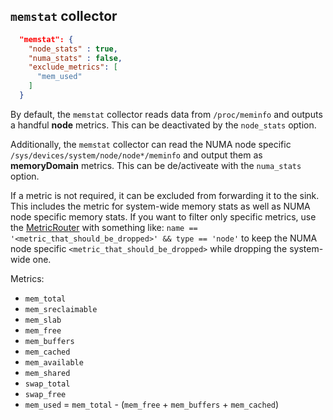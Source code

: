 
## `memstat` collector

```json
  "memstat": {
    "node_stats" : true,
    "numa_stats" : false,
    "exclude_metrics": [
      "mem_used"
    ]
  }
```

By default, the `memstat` collector reads data from `/proc/meminfo` and outputs a handful **node** metrics. This can be deactivated by the `node_stats` option.

Additionally, the `memstat` collector can read the NUMA node specific `/sys/devices/system/node/node*/meminfo` and output them as **memoryDomain** metrics. This can be de/activeate with the `numa_stats` option.

If a metric is not required, it can be excluded from forwarding it to the sink. This includes the metric for system-wide memory stats as well as NUMA node specific memory stats. If you want to filter only specific metrics, use the [MetricRouter](../internal/metricRouter/README.md) with something like:
`name == '<metric_that_should_be_dropped>' && type == 'node'` to keep the NUMA node specific `<metric_that_should_be_dropped>` while dropping the system-wide one.


Metrics:
* `mem_total`
* `mem_sreclaimable`
* `mem_slab`
* `mem_free`
* `mem_buffers`
* `mem_cached`
* `mem_available`
* `mem_shared`
* `swap_total`
* `swap_free`
* `mem_used` = `mem_total` - (`mem_free` + `mem_buffers` + `mem_cached`)

